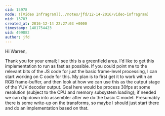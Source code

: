 ```yaml
---
cid: 15978
node: ![Video Infragram](../notes/jfd/12-14-2016/video-infragram)
nid: 13783
created_at: 2016-12-14 22:27:03 +0000
timestamp: 1481754423
uid: 499882
author: jfd
---
```


Hi Warren,

Thank you for your email; I see this is a greenfield area. I'd like to get this implementation to run as fast as possible. If you could point me to the relevant bits of the JS code for just the basic frame-level processing, I can start working on C code for this. My plan is to first get it to work witin an RGB frame-buffer, and then look at how we can use this as the output stage of the YUV decoder output. Goal here would be process 30fps at some resolution (subject to the CPU and memory subsystem loading); if needed we can dip down into assembler after we do the basic C model. Presumably there is some write-up on the transforms, so maybe I should just start there and do an implementation based on that. 